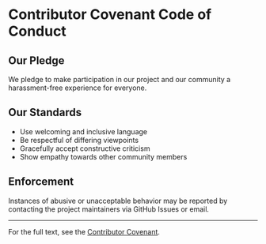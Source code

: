 # Contributor Covenant Code of Conduct

## Our Pledge
We pledge to make participation in our project and our community a harassment-free experience for everyone.

## Our Standards
- Use welcoming and inclusive language
- Be respectful of differing viewpoints
- Gracefully accept constructive criticism
- Show empathy towards other community members

## Enforcement
Instances of abusive or unacceptable behavior may be reported by contacting the project maintainers via GitHub Issues or email.

---

For the full text, see the [Contributor Covenant](https://www.contributor-covenant.org/version/2/1/code_of_conduct/).
